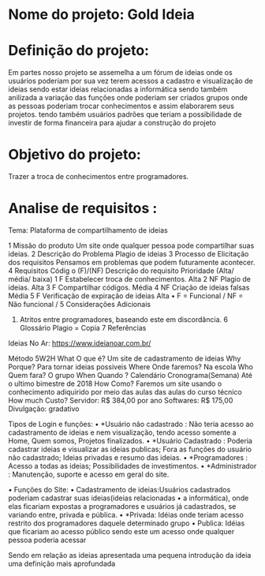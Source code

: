 # Nome do projeto: Gold Ideia

# Definição do projeto:
Em partes nosso projeto se assemelha a um fórum de ideias
onde os usuários poderiam por sua vez terem acessos a cadastro e visualização de ideias
sendo estar ideias relacionadas a informática
sendo também anilizada a variação das funções 
onde poderiam ser criados grupos onde as pessoas poderiam trocar conhecimentos 
e assim elaborarem seus projetos.
tendo também usuários padrões que teriam a possibilidade de investir de forma financeira
para ajudar a construção do projeto

# Objetivo do projeto: 
Trazer a troca de conhecimentos entre programadores.

# Analise de requisitos : 
Tema:	Plataforma de compartilhamento de ideias

1	Missão do produto
Um site onde qualquer pessoa pode compartilhar suas ideias.
2	Descrição do Problema
Plagio de ideias
3	Processo de Elicitação dos requisitos
Pensamos em problemas que podem futuramente acontecer.
4	Requisitos
Códig o	(F)/(NF)	Descrição do requisito	Prioridade
(Alta/ média/ baixa)
1	F	Estabelecer troca de conhecimentos.	Alta
2	NF	Plagio de ideias.	Alta
3	F	Compartilhar códigos.	Média
4	NF	Criação de ideias falsas	Média
5	F	Verificação de expiração de ideias	             Alta
• F = Funcional / NF = Não funcional /
5	Considerações Adicionais
1.	Atritos entre programadores, baseando este em discordância.
6	Glossário
 Plagio = Copia
7	Referências

Ideias No Ar: https://www.ideianoar.com.br/ 


Método 5W2H
What	O que é?	Um site de cadastramento de ideias 
Why	Porque?	Para tornar ideias possiveis
Where	Onde faremos?	Na escola
Who	Quem fara?	O grupo
When	Quando ?
Calendário
Cronograma(Semana)	Até o ultimo bimestre de 2018
How	Como?	Faremos um site usando o conhecimento adiquirido por meio das aulas das aulas do curso técnico
How much	Custo?	Servidor: R$ 384,00 por ano
Softwares: R$ 175,00
Divulgação:  gradativo



Tipos de Login e funções:
•	*Usuário não cadastrado : Não teria acesso ao cadastramento de ideias e nem visualização, tendo acesso somente a Home, Quem somos, Projetos finalizados.
•	*Usuário Cadastrado : Poderia cadastrar ideias e visualizar as ideias publicas; Fora as funções do usuário não cadastrado; Ideias privadas e resumo das ideias.
•	*Programadores : Acesso a todas as ideias; Possibilidades de investimentos.
•	*Administrador : Manutenção, suporte e acesso em geral do site.

•	Funções do Site:
•	Cadastramento de ideias:Usuários cadastrados poderiam cadastrar suas ideias(ideias relacionadas
•	a informática), onde elas ficariam expostas a programadores e usuários já cadastrados, se variando entre, privada e pública.
•	*Privada: Idéias onde teriam acesso restrito dos programadores daquele determinado grupo
•	Publica: Idéias que ficariam ao acesso público sendo este um acesso onde qualquer pessoa poderia acessar

Sendo em relação as ideias apresentada uma pequena introdução da ideia
uma definição mais aprofundada




